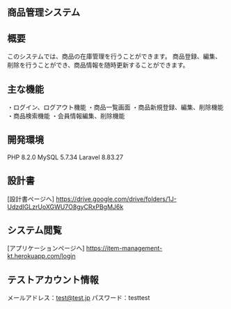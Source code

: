 ## 商品管理システム

## 概要
このシステムでは、商品の在庫管理を行うことができます。
商品登録、編集、削除を行うことができ、商品情報を随時更新することができます。

## 主な機能
・ログイン、ログアウト機能
・商品一覧画面
・商品新規登録、編集、削除機能
・商品検索機能
・会員情報編集、削除機能

## 開発環境
PHP 8.2.0
MySQL 5.7.34
Laravel 8.83.27

## 設計書
[設計書ページへ]
https://drive.google.com/drive/folders/1J-UdzdIGLzrUoXGWU7O8gyCRxPBgMJ6k

## システム閲覧
[アプリケーションページへ]
https://item-management-kt.herokuapp.com/login
## テストアカウント情報
メールアドレス：test@test.jp
パスワード：testtest 